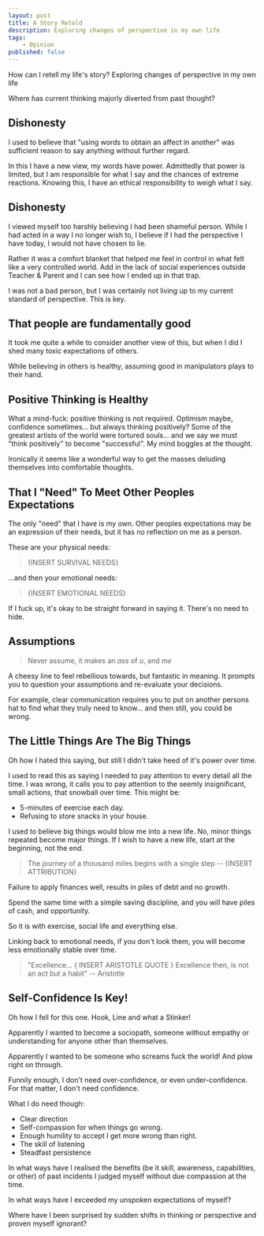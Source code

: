 ```yaml
---
layout: post
title: A Story Retold
description: Exploring changes of perspective in my own life
tags:
    - Opinion
published: false
---
```


How can I retell my life's story? Exploring changes of perspective in my own life

Where has current thinking majorly diverted from past thought?

## Dishonesty

I used to believe that "using words to obtain an affect in another" was sufficient reason to say anything without further regard.

In this I have a new view, my words have power. Admittedly that power is limited, but I am responsible for what I say and the chances of extreme reactions. Knowing this, I have an ethical responsibility to weigh what I say.

## Dishonesty
I viewed myself too harshly believing I had been shameful person. While I had acted in a way I no longer wish to, I believe if I had the perspective I have today, I would not have chosen to lie.

Rather it was a comfort blanket that helped me feel in control in what felt like a very controlled world. Add in the lack of social experiences outside Teacher & Parent and I can see how I ended up in that trap.

I was not a bad person, but I was certainly not living up to my current standard of perspective. This is key.

## That people are fundamentally good

It took me quite a while to consider another view of this, but when I did I shed many toxic expectations of others.

While believing in others is healthy, assuming good in manipulators plays to their hand.

## Positive Thinking is Healthy
What a mind-fuck: positive thinking is not required. Optimism maybe, confidence sometimes... but always thinking positively? Some of the greatest artists of the world were tortured souls... and we say we must "think positively" to become "successful". My mind boggles at the thought.

Ironically it seems like a wonderful way to get the masses deluding themselves into comfortable thoughts.

## That I "Need" To Meet Other Peoples Expectations

The only "need" that I have is my own. Other peoples expectations may be an expression of their needs, but it has no reflection on me as a person.

These are your physical needs:
> {INSERT SURVIVAL NEEDS}

...and then your emotional needs:
> {INSERT EMOTIONAL NEEDS}

If I fuck up, it's okay to be straight forward in saying it. There's no need to hide.

## Assumptions
> Never assume,
> it makes an _ass_ of _u_, and _me_ 

A cheesy line to feel rebellious towards, but fantastic in meaning. It prompts you to question your assumptions and re-evaluate your decisions.

For example, clear communication requires you to put on another persons hat to find what they truly need to know... and then still, you could be wrong.

## The Little Things Are The Big Things
Oh how I hated this saying, but still I didn't take heed of it's power over time. 

I used to read this as saying I needed to pay attention to every detail all the time. I was wrong, it calls you to pay attention to the seemly insignificant, small actions, that snowball over time. This might be:
 - 5-minutes of exercise each day. 
 - Refusing to store snacks in your house.

I used to believe big things would blow me into a new life. No, minor things repeated become major things. If I wish to have a new life, start at the beginning, not the end. 

> The journey of a thousand miles begins with a single step
> -- {INSERT ATTRIBUTION}

Failure to apply finances well, results in piles of debt and no growth.

Spend the same time with a simple saving discipline, and you will have piles of cash, and opportunity.

So it is with exercise, social life and everything else.

Linking back to emotional needs, if you don't look them, you will become less emotionally stable over time.

> "Excellence... { INSERT ARISTOTLE QUOTE }
> Excellence then, is not an act but a habit"
> -- Aristotle

## Self-Confidence Is Key!
Oh how I fell for this one. Hook, Line and what a Stinker! 

Apparently I wanted to become a sociopath, someone without empathy or understanding for anyone other than themselves.

Apparently I wanted to be someone who screams fuck the world! And plow right on through.

Funnily enough, I don't need over-confidence, or even under-confidence. For that matter, I don't need confidence.

What I do need though:
 - Clear direction
 - Self-compassion for when things go wrong. 
 - Enough humility to accept I get more wrong than right.
 - The skill of listening
 - Steadfast persistence

In what ways have I realised the benefits (be it skill, awareness, capabilities, or other) of past incidents I judged myself without due compassion at the time.

In what ways have I exceeded my unspoken expectations of myself?

Where have I been surprised by sudden shifts in thinking or perspective and proven myself ignorant?